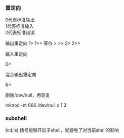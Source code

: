 ### 重定向
0代表标准输出   
1代表标准输入  
2代表标准错误  


输出重定向
1> 1>> 等价 > >>
2> 2>>

输入重定向

0<  

混合输出重定向

&>

删除/dev/null，再恢复

mknod -m 666 /dev/null c 1 3

### subshell
 (cd;ls) 括号能够开启子shell，就避免了对当前shell的影响
